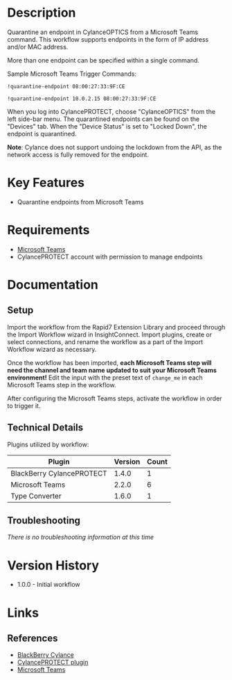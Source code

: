 # Description

Quarantine an endpoint in CylanceOPTICS from a Microsoft Teams command. This workflow supports endpoints in the form of IP address and/or MAC address.

More than one endpoint can be specified within a single command.

Sample Microsoft Teams Trigger Commands:

`!quarantine-endpoint 08:00:27:33:9F:CE`

`!quarantine-endpoint 10.0.2.15 08:00:27:33:9F:CE`

When you log into CylancePROTECT, choose "CylanceOPTICS" from the left side-bar menu. The quarantined endpoints can be found on the "Devices" tab. When the "Device Status" is set to "Locked Down", the endpoint is quarantined. 

**Note**: Cylance does not support undoing the lockdown from the API, as the network access is fully removed for the endpoint.


# Key Features

* Quarantine endpoints from Microsoft Teams

# Requirements

* [Microsoft Teams](https://docs.rapid7.com/insightconnect/microsoft-teams/)
* CylancePROTECT account with permission to manage endpoints

# Documentation

## Setup

Import the workflow from the Rapid7 Extension Library and proceed through the Import Workflow wizard in InsightConnect. Import plugins, create or select connections, and rename the workflow as a part of the Import Workflow wizard as necessary.

Once the workflow has been imported, **each Microsoft Teams step will need the channel and team name updated to suit your Microsoft Teams environment!** Edit the input with the preset text of `change_me` in each Microsoft Teams step in the workflow.

After configuring the Microsoft Teams steps, activate the workflow in order to trigger it.


## Technical Details

Plugins utilized by workflow:

|Plugin|Version|Count|
|----|----|--------|
|BlackBerry CylancePROTECT|1.4.0|1|
|Microsoft Teams|2.2.0|6|
|Type Converter|1.6.0|1|

## Troubleshooting

_There is no troubleshooting information at this time_

# Version History

* 1.0.0 - Initial workflow

# Links

## References

* [BlackBerry Cylance](https://www.cylance.com)
* [CylancePROTECT plugin](https://github.com/rapid7/insightconnect-plugins/tree/master/cylance_protect)
* [Microsoft Teams](https://www.microsoft.com/en-us/microsoft-365/microsoft-teams/group-chat-software)
